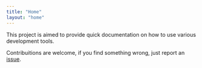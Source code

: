 ```yaml
---
title: "Home"
layout: "home"
---
```

<div markdown="1" class="jumbotron p-4 mb-3">

This project is aimed to provide quick documentation on how to use various
development tools.

Contribuitions are welcome, if you find something wrong, just report an [issue][].

[issue]: https://github.com/redtide/notepad/issues/

</div>
